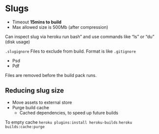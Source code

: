 # Slugs

- Timeout **15mins to build**
- Max allowed size is 500Mb (after compression)

Can inspect slug via heroku run bash” and use commands like “ls” or “du” (disk usage)

`.slugignore`
Files to exclude from build. Format is like `.gitignore`

- Psd
- Pdf

Files are removed before the build pack runs.

## Reducing slug size

- Move assets to external store
- Purge build cache
  - Cached dependencies, to speed up future builds

To empty cache
`heroku plugins:install heroku-builds`
`heroku builds:cache:purge`
